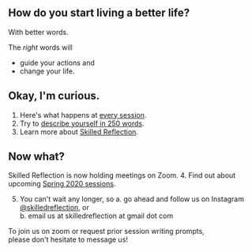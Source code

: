 ## How do you start living a better life? 

With better words.

The *right* words will  
  - guide your actions and 
  - change your life.
  
## Okay, I'm curious.

1. Here's what happens at [every session](every_session.md).  
2. Try to [describe yourself in 250 words](self250.md).  
3. Learn more about [Skilled Reflection](about.md).  

## Now what?  
Skilled Reflection is now holding meetings on Zoom. 
4. Find out about upcoming [Spring 2020 sessions](club_meetings.md).

5. You can't wait any longer, so 
  a. go ahead and follow us on Instagram [@skilledreflection](https://www.instagram.com/skilledreflection/), or  
  b. email us at skilledreflection at gmail dot com  

To join us on zoom or request prior session writing prompts,  
please don't hesitate to message us!
